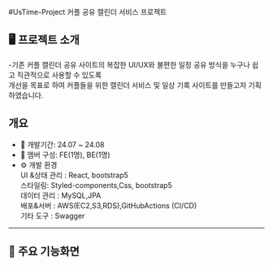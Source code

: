 #UsTime-Project
커플 공유 캘린더 서비스 프로젝트

## 🖥️ 프로젝트 소개
-기존 커플 캘린더 공유 사이트의 복잡한 UI/UX와 불편한 일정 공유 방식을 누구나 쉽고 직관적으로 사용할 수 있도록<br> 개선을 목표로 하여 커플들을 위한 캘린더 서비스 및 일상 기록 사이트를 만들고자 기획하였습니다.
<br>
## 개요
- 📅 개발기간: 24.07 ~ 24.08
- 👥 멤버 구성: FE(1명), BE(1명)
- ⚙️ 개발 환경 <br>
  UI &상태 관리 : React, bootstrap5<br>
  스타일링: Styled-components,Css, bootstrap5<br>
  데이터 관리 : MySQL,JPA<br>
  배포&서버 : AWS(EC2,S3,RDS),GitHubActions (CI/CD)<br>
  기타 도구 : Swagger
---
## 📍 주요 기능화면
